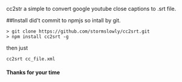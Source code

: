 cc2str
a simple to convert google youtube close captions to .srt file.

##Install
did't commit to npmjs so intall by git.
```
> git clone https://github.com/stormslowly/cc2srt.git
> npm install cc2srt -g
```
then  just
```
cc2srt cc_file.xml
```

#### Thanks for your time